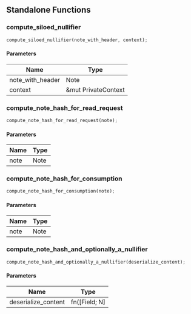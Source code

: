 ## Standalone Functions

### compute_siloed_nullifier

```rust
compute_siloed_nullifier(note_with_header, context);
```

#### Parameters
| Name | Type |
| --- | --- |
| note_with_header | Note |
| context | &mut PrivateContext |

### compute_note_hash_for_read_request

```rust
compute_note_hash_for_read_request(note);
```

#### Parameters
| Name | Type |
| --- | --- |
| note | Note |

### compute_note_hash_for_consumption

```rust
compute_note_hash_for_consumption(note);
```

#### Parameters
| Name | Type |
| --- | --- |
| note | Note |

### compute_note_hash_and_optionally_a_nullifier

```rust
compute_note_hash_and_optionally_a_nullifier(deserialize_content);
```

#### Parameters
| Name | Type |
| --- | --- |
| deserialize_content | fn([Field; N] |

